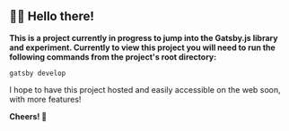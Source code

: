 ## 👋🏼 Hello there!

**This is a project currently in progress to jump into the Gatsby.js library and experiment.  Currently to view this project you will need to run the following commands from the project's root directory:**

```shell
gatsby develop
```

I hope to have this project hosted and easily accessible on the web soon, with more features!

**Cheers! 🍻**